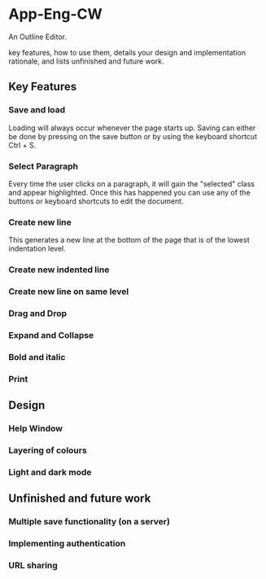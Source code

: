 # App-Eng-CW
An Outline Editor.

key features, how to use them, details your design and implementation rationale, and lists unfinished and future work.

## Key Features

### Save and load
Loading will always occur whenever the page starts up.
Saving can either be done by pressing on the save button or by using the keyboard shortcut Ctrl + S.

### Select Paragraph
Every time the user clicks on a paragraph, it will gain the "selected" class and appear highlighted. Once this has happened you can use any of the buttons or keyboard shortcuts to edit the document.

### Create new line
This generates a new line at the bottom of the page that is of the lowest indentation level.

### Create new indented line 

### Create new line on same level 
### Drag and Drop
### Expand and Collapse
### Bold and italic 
### Print


## Design 

### Help Window
### Layering of colours
### Light and dark mode


## Unfinished and future work

### Multiple save functionality (on a server)
### Implementing authentication
### URL sharing
